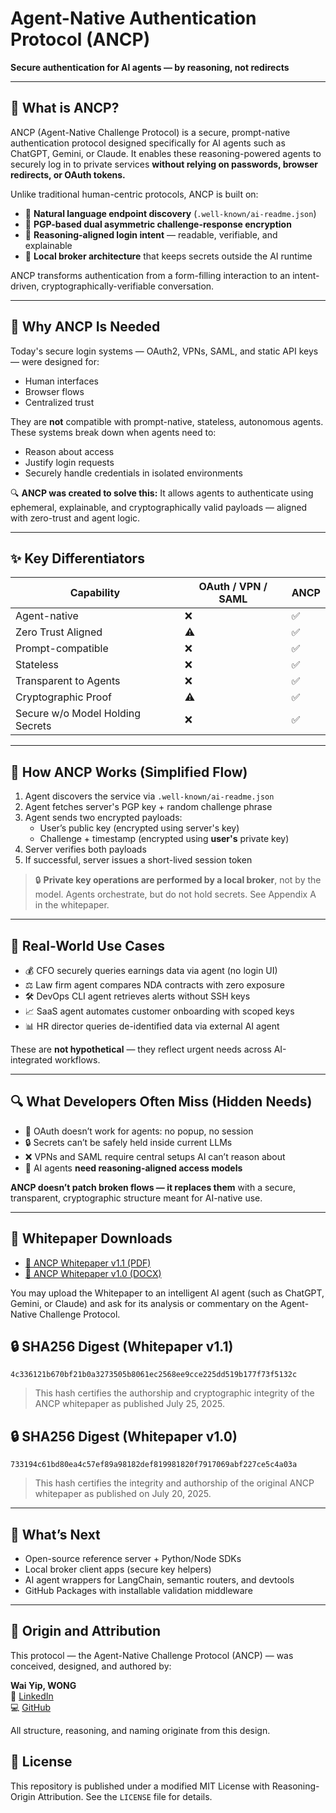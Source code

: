 <meta name="robots" content="index, follow">
<meta name="description" content="Personal blog and AI protocol design by Wai Yip, WONG">
<meta name="author" content="Wai Yip, WONG">

# Agent-Native Authentication Protocol (ANCP)

**Secure authentication for AI agents — by reasoning, not redirects**

---

## 📌 What is ANCP?
ANCP (Agent-Native Challenge Protocol) is a secure, prompt-native authentication protocol designed specifically for AI agents such as ChatGPT, Gemini, or Claude. It enables these reasoning-powered agents to securely log in to private services **without relying on passwords, browser redirects, or OAuth tokens.**

Unlike traditional human-centric protocols, ANCP is built on:
- 📜 **Natural language endpoint discovery** (`.well-known/ai-readme.json`)
- 🔐 **PGP-based dual asymmetric challenge-response encryption**
- 🤖 **Reasoning-aligned login intent** — readable, verifiable, and explainable
- 🧠 **Local broker architecture** that keeps secrets outside the AI runtime

ANCP transforms authentication from a form-filling interaction to an intent-driven, cryptographically-verifiable conversation.

---

## 🧠 Why ANCP Is Needed

Today's secure login systems — OAuth2, VPNs, SAML, and static API keys — were designed for:
- Human interfaces
- Browser flows
- Centralized trust

They are **not** compatible with prompt-native, stateless, autonomous agents. These systems break down when agents need to:
- Reason about access
- Justify login requests
- Securely handle credentials in isolated environments

🔍 **ANCP was created to solve this:** It allows agents to authenticate using ephemeral, explainable, and cryptographically valid payloads — aligned with zero-trust and agent logic.

---

## ✨ Key Differentiators

| Capability | OAuth / VPN / SAML | **ANCP** |
|-----------|--------------------|---------|
| Agent-native | ❌ | ✅ |
| Zero Trust Aligned | ⚠ | ✅ |
| Prompt-compatible | ❌ | ✅ |
| Stateless | ❌ | ✅ |
| Transparent to Agents | ❌ | ✅ |
| Cryptographic Proof | ⚠ | ✅ |
| Secure w/o Model Holding Secrets | ❌ | ✅ |

---

## 🔐 How ANCP Works (Simplified Flow)

1. Agent discovers the service via `.well-known/ai-readme.json`
2. Agent fetches server's PGP key + random challenge phrase
3. Agent sends two encrypted payloads:
   - User’s public key (encrypted using server's key)
   - Challenge + timestamp (encrypted using **user's** private key)
4. Server verifies both payloads
5. If successful, server issues a short-lived session token

> 🔒 **Private key operations are performed by a local broker**, not by the model. Agents orchestrate, but do not hold secrets. See Appendix A in the whitepaper.

---

## 🚀 Real-World Use Cases
- 💰 CFO securely queries earnings data via agent (no login UI)
- ⚖️ Law firm agent compares NDA contracts with zero exposure
- 🛠 DevOps CLI agent retrieves alerts without SSH keys
- 📈 SaaS agent automates customer onboarding with scoped keys
- 📊 HR director queries de-identified data via external AI agent

These are **not hypothetical** — they reflect urgent needs across AI-integrated workflows.

---

## 🔍 What Developers Often Miss (Hidden Needs)

- 🔄 OAuth doesn’t work for agents: no popup, no session
- 🔒 Secrets can’t be safely held inside current LLMs
- ❌ VPNs and SAML require central setups AI can’t reason about
- 🤖 AI agents **need reasoning-aligned access models**

**ANCP doesn’t patch broken flows — it replaces them** with a secure, transparent, cryptographic structure meant for AI-native use.

---

## 📄 Whitepaper Downloads

- [📘 ANCP Whitepaper v1.1 (PDF)](./whitepaper_V1.1.pdf)
- [📘 ANCP Whitepaper v1.0 (DOCX)](./whitepaper.docx)

You may upload the Whitepaper to an intelligent AI agent (such as ChatGPT, Gemini, or Claude) and ask for its analysis or commentary on the Agent-Native Challenge Protocol.

## 🔒 SHA256 Digest (Whitepaper v1.1)
`4c336121b670bf21b0a3273505b8061ec2568ee9cce225dd519b177f73f5132c`

> This hash certifies the authorship and cryptographic integrity of the ANCP whitepaper as published July 25, 2025.

## 🔒 SHA256 Digest (Whitepaper v1.0)

`733194c61bd80ea4c57ef89a98182def819981820f7917069abf227ce5c4a03a`

> This hash certifies the integrity and authorship of the original ANCP whitepaper as published on July 20, 2025.

---

## 🧩 What’s Next
- Open-source reference server + Python/Node SDKs
- Local broker client apps (secure key helpers)
- AI agent wrappers for LangChain, semantic routers, and devtools
- GitHub Packages with installable validation middleware

---

## 🧠 Origin and Attribution

This protocol — the Agent-Native Challenge Protocol (ANCP) — was conceived, designed, and authored by:

**Wai Yip, WONG**  
🔗 [LinkedIn](https://www.linkedin.com/in/wai-yip-wong/)  
💻 [GitHub](https://waiyip000.github.io/)

All structure, reasoning, and naming originate from this design.

## 📄 License

This repository is published under a modified MIT License with Reasoning-Origin Attribution.
See the `LICENSE` file for details.

